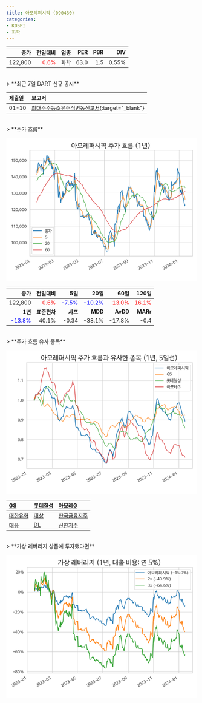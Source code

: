 ```yaml
---
title: 아모레퍼시픽 (090430)
categories:
- KOSPI
- 화학
---
```


|**종가**|**전일대비**|**업종**|**PER**|**PBR**|**DIV**|
|-------:|-----------:|-------:|------:|------:|------:|
|122,800|<span style="color: red">0.6%</span>|화학|63.0|1.5|0.55%|

<!-- more -->

<br>
> **최근 7일 DART 신규 공시<a id="dart"></a>**



|**제출일**|**보고서**|
|:-----|:-------|
|01-10|[최대주주등소유주식변동신고서](https://dart.fss.or.kr/dsaf001/main.do?rcpNo=20240110800249){:target="_blank"}|

<br>
> **주가 흐름<a id="price"></a>**

![090430](/assets/images/stock/090430.png)

|**종가**|**전일대비**|**5일**|**20일**|**60일**|**120일**|
|-------:|-----------:|------:|-------:|-------:|--------:|
| 122,800 | <span style="color: red">0.6%</span> | <span style="color: blue">-7.5%</span> | <span style="color: blue">-10.2%</span> | <span style="color: red">13.0%</span> | <span style="color: red">16.1%</span> |
|**1년**|**표준편차**|**샤프**|**MDD**|**AvDD**|**MARr**|
| <span style="color: blue">-13.8%</span> | 40.1% | -0.34 | -38.1% | -17.8% | -0.4 |

<br>
> **주가 흐름 유사 종목<a id="corr"></a>**

![090430](/assets/images/stock/090430_corr.png)

| [GS](/078930/) | [롯데칠성](/005300/) | [아모레G](/002790/) |
|:---------------------------------------|:---------------------------------------|:---------------------------------------|
| [대한유화](/006650/) | [대상](/001680/) | [한국금융지주](/071050/) |
| [대웅](/003090/) | [DL](/000210/) | [신한지주](/055550/) |

<br>
> **가상 레버리지 상품에 투자했다면<a id="2x"></a>**

![090430](/assets/images/stock/090430_2x.png)

[^corr]: 상관계수를 이용하여 분석하였습니다.